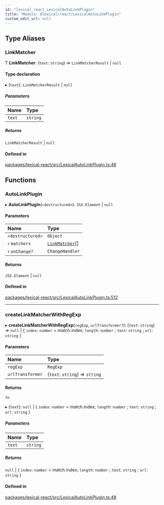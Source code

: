 ```yaml
---
id: "lexical_react_LexicalAutoLinkPlugin"
title: "Module: @lexical/react/LexicalAutoLinkPlugin"
custom_edit_url: null
---
```


## Type Aliases

### LinkMatcher

Ƭ **LinkMatcher**: (`text`: `string`) => `LinkMatcherResult` \| ``null``

#### Type declaration

▸ (`text`): `LinkMatcherResult` \| ``null``

##### Parameters

| Name | Type |
| :------ | :------ |
| `text` | `string` |

##### Returns

`LinkMatcherResult` \| ``null``

#### Defined in

[packages/lexical-react/src/LexicalAutoLinkPlugin.ts:46](https://github.com/QubitPi/lexical/tree/main/packages/lexical-react/src/LexicalAutoLinkPlugin.ts#L46)

## Functions

### AutoLinkPlugin

▸ **AutoLinkPlugin**(`«destructured»`): `JSX.Element` \| ``null``

#### Parameters

| Name | Type |
| :------ | :------ |
| `«destructured»` | `Object` |
| › `matchers` | [`LinkMatcher`](lexical_react_LexicalAutoLinkPlugin.md#linkmatcher)[] |
| › `onChange?` | `ChangeHandler` |

#### Returns

`JSX.Element` \| ``null``

#### Defined in

[packages/lexical-react/src/LexicalAutoLinkPlugin.ts:512](https://github.com/QubitPi/lexical/tree/main/packages/lexical-react/src/LexicalAutoLinkPlugin.ts#L512)

___

### createLinkMatcherWithRegExp

▸ **createLinkMatcherWithRegExp**(`regExp`, `urlTransformer?`): (`text`: `string`) => ``null`` \| \{ `index`: `number` = match.index; `length`: `number` ; `text`: `string` ; `url`: `string`  }

#### Parameters

| Name | Type |
| :------ | :------ |
| `regExp` | `RegExp` |
| `urlTransformer` | (`text`: `string`) => `string` |

#### Returns

`fn`

▸ (`text`): ``null`` \| \{ `index`: `number` = match.index; `length`: `number` ; `text`: `string` ; `url`: `string`  }

##### Parameters

| Name | Type |
| :------ | :------ |
| `text` | `string` |

##### Returns

``null`` \| \{ `index`: `number` = match.index; `length`: `number` ; `text`: `string` ; `url`: `string`  }

#### Defined in

[packages/lexical-react/src/LexicalAutoLinkPlugin.ts:48](https://github.com/QubitPi/lexical/tree/main/packages/lexical-react/src/LexicalAutoLinkPlugin.ts#L48)
